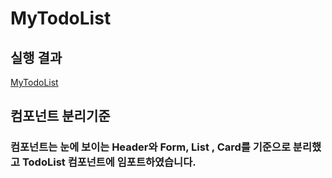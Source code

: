 # MyTodoList

## 실행 결과

[MyTodoList](https://youtu.be/oQctIYLWWPA)

## 컴포넌트 분리기준

### 컴포넌트는 눈에 보이는 Header와 Form, List , Card를 기준으로 분리했고 TodoList 컴포넌트에 임포트하였습니다.
